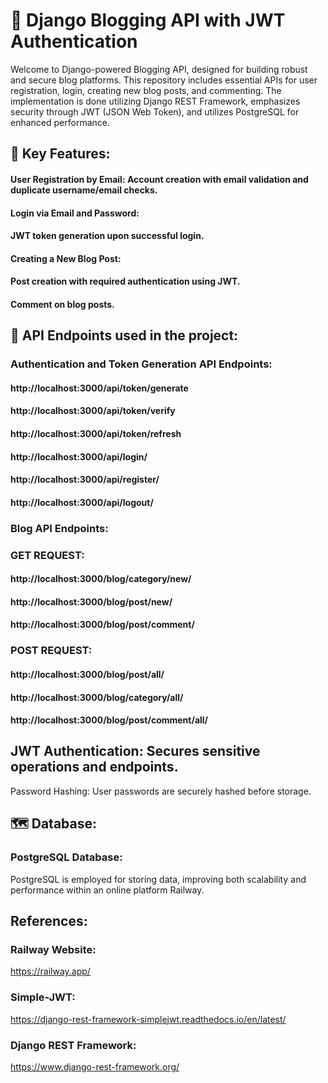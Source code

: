 
# 📝 Django Blogging API with JWT Authentication

Welcome to Django-powered Blogging API, designed for building robust and secure blog platforms. This repository includes essential APIs for user registration, login, creating new blog posts, and commenting. The implementation is done utilizing Django REST Framework, emphasizes security through JWT (JSON Web Token), and utilizes PostgreSQL for enhanced performance.

## 🚀 Key Features:

#### User Registration by Email: Account creation with email validation and duplicate username/email checks.

#### Login via Email and Password:

#### JWT token generation upon successful login.

#### Creating a New Blog Post:

#### Post creation with required authentication using JWT.

#### Comment on blog posts.

## 🔐 API Endpoints used in the project:

### Authentication and Token Generation API Endpoints:

#### http://localhost:3000/api/token/generate
#### http://localhost:3000/api/token/verify
#### http://localhost:3000/api/token/refresh

#### http://localhost:3000/api/login/
#### http://localhost:3000/api/register/
#### http://localhost:3000/api/logout/

### Blog API Endpoints:

### GET REQUEST:

#### http://localhost:3000/blog/category/new/
#### http://localhost:3000/blog/post/new/
#### http://localhost:3000/blog/post/comment/

### POST REQUEST:

#### http://localhost:3000/blog/post/all/
#### http://localhost:3000/blog/category/all/
#### http://localhost:3000/blog/post/comment/all/


## JWT Authentication: Secures sensitive operations and endpoints.
Password Hashing: User passwords are securely hashed before storage.

## 🗺️ Database:

### PostgreSQL Database:

PostgreSQL is employed for storing data, improving both scalability and performance within an online platform Railway.


## References:

### Railway Website:

https://railway.app/

### Simple-JWT:

https://django-rest-framework-simplejwt.readthedocs.io/en/latest/

### Django REST Framework:

https://www.django-rest-framework.org/
